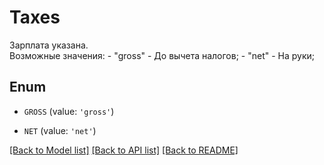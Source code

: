 # Taxes

Зарплата указана. <br> Возможные значения:   - \"gross\" - До вычета налогов;   - \"net\" - На руки; 

## Enum

* `GROSS` (value: `'gross'`)

* `NET` (value: `'net'`)

[[Back to Model list]](../README.md#documentation-for-models) [[Back to API list]](../README.md#documentation-for-api-endpoints) [[Back to README]](../README.md)


